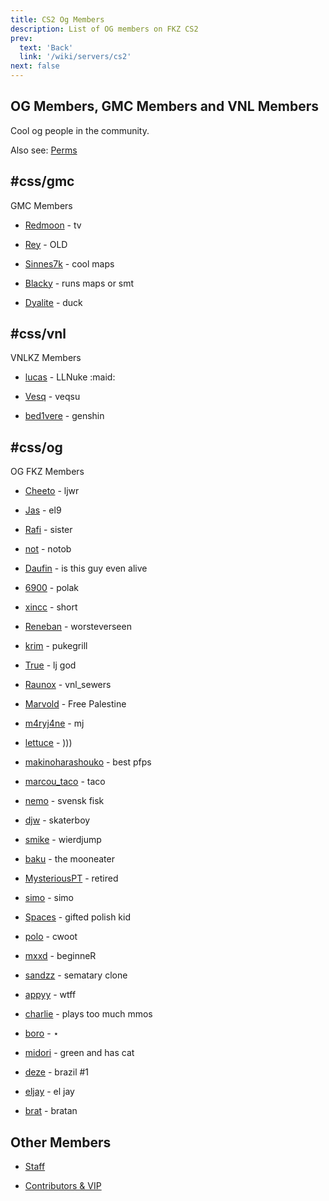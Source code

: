 ```yaml
---
title: CS2 Og Members
description: List of OG members on FKZ CS2
prev: 
  text: 'Back'
  link: '/wiki/servers/cs2'
next: false
---
```


## OG Members, GMC Members and VNL Members

Cool og people in the community.

Also see: [Perms](/wiki/servers/cs2/staff)

## #css/gmc

GMC Members

- [Redmoon](https://steamcommunity.com/profiles/76561198260657129) - tv

- [Rey](https://steamcommunity.com/profiles/765611980588430329) - OLD

- [Sinnes7k](https://steamcommunity.com/profiles/76561197994813936) - cool maps

- [Blacky](https://steamcommunity.com/profiles/76561198091592005) - runs maps or smt

- [Dyalite](https://steamcommunity.com/profiles/76561198199390651) - duck

## #css/vnl

VNLKZ Members

- [lucas](https://steamcommunity.com/profiles/76561198304022023) - LLNuke :maid:

- [Vesq](https://steamcommunity.com/profiles/76561198067033036) - veqsu

- [bed1vere](https://steamcommunity.com/profiles/76561198452880714) - genshin

## #css/og

OG FKZ Members

- [Cheeto](https://steamcommunity.com/profiles/76561198216401209) - ljwr

- [Jas](https://steamcommunity.com/profiles/76561198057416875) - el9

- [Rafi](https://steamcommunity.com/profiles/76561198196219175) - sister

- [not](https://steamcommunity.com/profiles/76561199048847400) - notob

- [Daufin](https://steamcommunity.com/profiles/76561198133792061) - is this guy even alive

- [6900](https://steamcommunity.com/profiles/76561198086257134) - polak

- [xincc](https://steamcommunity.com/profiles/76561198153456001) - short

- [Reneban](https://steamcommunity.com/profiles/76561198103828440) - worsteverseen

- [krim](https://steamcommunity.com/profiles/76561198375936535) - pukegrill

- [True](https://steamcommunity.com/profiles/76561198144238903) - lj god

- [Raunox](https://steamcommunity.com/profiles/76561198254175551) - vnl_sewers

- [Marvold](https://steamcommunity.com/profiles/76561198195286441) - Free Palestine

- [m4ryj4ne](https://steamcommunity.com/profiles/76561198217928859) - mj

- [lettuce](https://steamcommunity.com/profiles/76561198891188394) - )))

- [makinoharashouko](https://steamcommunity.com/profiles/76561198984981550) - best pfps

- [marcou_taco](https://steamcommunity.com/profiles/76561198945334973) - taco

- [nemo](https://steamcommunity.com/profiles/76561198315595387) - svensk fisk

- [djw](https://steamcommunity.com/profiles/76561198804102957) - skaterboy

- [smike](https://steamcommunity.com/profiles/76561198130305633) - wierdjump

- [baku](https://steamcommunity.com/profiles/76561198059230031) - the mooneater

- [MysteriousPT](https://steamcommunity.com/profiles/76561198231606240) - retired

- [simo](https://steamcommunity.com/profiles/76561198965452859) - simo

- [Spaces](https://steamcommunity.com/profiles/76561198815195329) - gifted polish kid

- [polo](https://steamcommunity.com/profiles/76561198338984393) - cwoot

- [mxxd](https://steamcommunity.com/profiles/76561198873529782) - beginneR

- [sandzz](https://steamcommunity.com/profiles/76561198241184844) - sematary clone

- [appyy](https://steamcommunity.com/profiles/76561199096605565) - wtff

- [charlie](https://steamcommunity.com/profiles/76561198083086183) - plays too much mmos

- [boro](https://steamcommunity.com/profiles/76561198881382158) - ⋆

- [midori](https://steamcommunity.com/profiles/76561199114241840) - green and has cat

- [deze](https://steamcommunity.com/profiles/76561198329418938) - brazil #1

- [eljay](https://steamcommunity.com/profiles/76561198860083400) - el jay

- [brat](https://steamcommunity.com/profiles/76561198983626254) - bratan

## Other Members

- [Staff](/wiki/servers/cs2/staff-list)

- [Contributors & VIP](/wiki/donators)